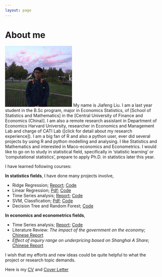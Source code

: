 ```yaml
---
layout: page
---
```


# About me

<img src="/images/Jiafeng2.JPG" class="floatpic" width="220" height="200">
My name is Jiafeng Liu.  I am a last year student in the B.Sc program, major in Economics Statistics, of [School of Statistics and Mathematics] in the [Central University of Finance and Economics (China)].  I am also a remote research assistant in Department of Economics Harvard University, researcher in Economics and Management Lab and charge of CATI Lab ([click for detail about my research experience]). I am a big fan of R and also a python user, ever did several projects by using R and python modelling and analysing. I like Statistics and Mathematics and interested in Maco-economics and Econometrics. I would like to go on to study in statistical field, specifically in ‘statistic learning’ or ‘computational statistics’, prepare to apply Ph.D. in statistics later this year. 

I have learned following courses: 



**In statistics fields**, I have done many projects involve,

  - Ridge Regression; [Report](http://Jiafengliu.me/blogs/2016-03-14-Ridge-Regression.html); [Code](http://Jiafengliu.me/blogs/2016-03-14-Ridge-Regression.html)
  - Linear Regression; [Pdf](https://github.com/JayfongL); [Code](https://github.com/JayfongL)
  - Time Series analysis; [Report](https://github.com/JayfongL); [Code](https://github.com/JayfongL)
  - SVM, Classfication; [Pdf](https://Jiafengliu.me); [Code](https://Jiafengliu.me)
  - Decision Tree and Random Forest; [Code](https://github.com/JayfongL)

  
**In economics and econometrics fields**, 
 
  - Time Series analysis; [Report](https://Jiafengliu.me); [Code](https://Jiafengliu.me)
  - Literature Review: *The impact of the government on the economy*; [Chinese Report](http://Jiafengliu.me/research)
  - *Effect of inquiry range on underpricing based on Shanghai A Share*; [Chinese Report](http://Jiafengliu.me/research)


I wish that my efforts and new ideas could be quite helpful to what the project or research topic demands.

Here is my [CV] and [Cover Letter]


[School of Statistics and Mathematics]:http://www.cufe.edu.cn/
[Central University of Finance and Economics (China)]:http://sam.cufe.edu.cn/

[CV]: http://sam.cufe.edu.cn/
[Cover letter]:http://sam.cufe.edu.cn/

[click for detail about my research experience]: http://Jiafengliu.me/research
